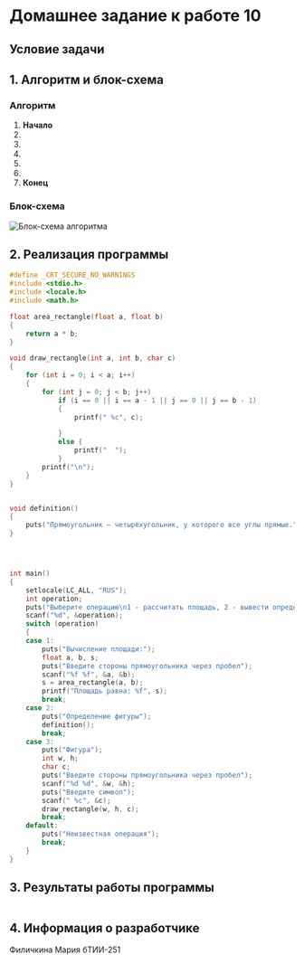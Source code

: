 # Домашнее задание к работе 10

## Условие задачи

## 1. Алгоритм и блок-схема

### Алгоритм
1. **Начало**
2.
3. 
4. 
5. 
6. 
7. **Конец**

### Блок-схема
![Блок-схема алгоритма]() 

## 2. Реализация программы
```C
#define _CRT_SECURE_NO_WARNINGS
#include <stdio.h>
#include <locale.h>
#include <math.h>

float area_rectangle(float a, float b) 
{
	return a * b;
}

void draw_rectangle(int a, int b, char c) 
{
	for (int i = 0; i < a; i++)
	{
		for (int j = 0; j < b; j++)
			if (i == 0 || i == a - 1 || j == 0 || j == b - 1)
			{
				printf(" %c", c);

			}
			else {
				printf("  ");
			}
		printf("\n");
	}
}


void definition()
{
	puts("Прямоугольник — четырёхугольник, у которого все углы прямые.");
}




int main()
{
	setlocale(LC_ALL, "RUS");
	int operation;
	puts("Выберите операцию\n1 - рассчитать площадь, 2 - вывести определение фигуры, 3 - нарисовать фигуру");
	scanf("%d", &operation);
	switch (operation)
	{
	case 1:
		puts("Вычисление площади:");
		float a, b, s;
		puts("Введите стороны прямоугольника через пробел");
		scanf("%f %f", &a, &b);
		s = area_rectangle(a, b);
		printf("Площадь равна: %f", s);
		break;
	case 2:
		puts("Определение фигуры");
		definition();
		break;
	case 3:
		puts("Фигура");
		int w, h;
		char c;
		puts("Введите стороны прямоугольника через пробел");
		scanf("%d %d", &w, &h);
		puts("Введите символ");
		scanf(" %c", &c);
		draw_rectangle(w, h, c);
		break;
	default:
		puts("Неизвестная операция");
		break;
	}
}
```

## 3. Результаты работы программы
```

```
## 4. Информация о разработчике

Филичкина Мария бТИИ-251
